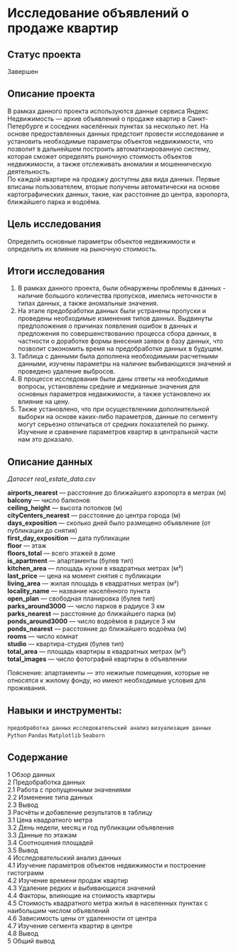 # Исследование объявлений о продаже квартир

## Статус проекта
Завершен

## Описание проекта

В рамках данного проекта используются данные сервиса Яндекc Недвижимость — архив объявлений о продаже квартир в Санкт-Петербурге и соседних населённых пунктах за несколько лет. На основе предоставленных данных предстоит провести исследование и установить необходимые параметры объектов недвижимости, что позволит в дальнейшем построить автоматизированную систему, которая сможет определять рыночную стоимость объектов недвижимости, а также отслеживать аномалии и мошенническую деятельность.  
По каждой квартире на продажу доступны два вида данных. Первые вписаны пользователем, вторые получены автоматически на основе картографических данных, такие, как расстояние до центра, аэропорта, ближайшего парка и водоёма. 

## Цель исследования

Определить основные параметры объектов недвижимости и определить их влияние на рыночную стоимость.

## Итоги исследования

1. В рамках данного проекта, были обнаружены проблемы в данных - наличие большого количества пропусков, имелись неточности в типах данных, а также аномальные значения.  
2. На этапе предобработки данных были устранены пропуски и проведены необходимые изменения типов данных. Выдвинуты предположения о причинах появления ошибок в данных и предложения по совершенствованию процесса сбора данных, в частности о доработке формы внесения заявок в базу данных, что позволит сэкономить время на предобработке данных в будущем.  
3. Таблица с данными была дополнена необходимыми расчетными данными, изучены параметры на наличие выбивающихся значений и проведено удаление выбросов.
4. В процессе исследования были даны ответы на необходимые вопросы, установлены средние и медианные значения для основных параметров недвижимости, а также установлено их влияние на цену.  
4. Также установлено, что при осуществлениии дополнительной выборки на основе каких-либо параметров, данные по сегменту могут серьезно отличаться от средних показателей по рынку. Изучение и сравнение параметров квартир в центральной части нам это доказало.

## Описание данных

*Датасет real_estate_data.csv*

**airports_nearest** — расстояние до ближайшего аэропорта в метрах (м)  
**balcony** — число балконов  
**ceiling_height** — высота потолков (м)  
**cityCenters_nearest** — расстояние до центра города (м)  
**days_exposition** — сколько дней было размещено объявление (от публикации до снятия)  
**first_day_exposition** — дата публикации  
**floor** — этаж  
**floors_total** — всего этажей в доме  
**is_apartment** — апартаменты (булев тип)  
**kitchen_area** — площадь кухни в квадратных метрах (м²)  
**last_price** — цена на момент снятия с публикации  
**living_area** — жилая площадь в квадратных метрах (м²)  
**locality_name** — название населённого пункта  
**open_plan** — свободная планировка (булев тип)  
**parks_around3000** — число парков в радиусе 3 км  
**parks_nearest** — расстояние до ближайшего парка (м)  
**ponds_around3000** — число водоёмов в радиусе 3 км  
**ponds_nearest** — расстояние до ближайшего водоёма (м)  
**rooms** — число комнат  
**studio** — квартира-студия (булев тип)  
**total_area** — площадь квартиры в квадратных метрах (м²)  
**total_images** — число фотографий квартиры в объявлении  

Пояснение: апартаменты — это нежилые помещения, которые не относятся к жилому фонду, но имеют необходимые условия для проживания.

## Навыки и инструменты:

`предобработка данных`
`исследовательский анализ` 
`визуализация данных`  
`Python`
`Pandas`
`Matplotlib`
`Seaborn` 

## Содержание

1 Обзор данных  
2 Предобработка данных  
2.1 Работа с пропущенными значениями  
2.2 Изменение типа данных  
2.3 Вывод  
3 Расчёты и добавление результатов в таблицу  
3.1 Цена квадратного метра  
3.2 День недели, месяц и год публикации объявления  
3.3 Данные по этажам  
3.4 Соотношения площадей  
3.5 Вывод  
4 Исследовательский анализ данных  
4.1 Изучение параметров объектов недвижимости и построение гистограмм  
4.2 Изучение времени продаж квартир  
4.3 Удаление редких и выбивающихся значений  
4.4 Факторы, влияющие на стоимость квартиры  
4.5 Стоимость квадратного метра жилья в населенных пунктах с наибольшим числом объявлений  
4.6 Зависимость цены от удаленности от центра  
4.7 Изучение сегмента квартир в центре  
4.8 Вывод  
5 Общий вывод

